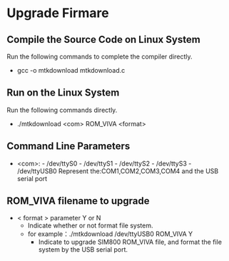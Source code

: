 # Upgrade Firmare

## Compile the Source Code on Linux System

Run the following commands to complete the compiler directly.

-   gcc -o mtkdownload mtkdownload.c

## Run on the Linux System

Run the following commands directly.

-   ./mtkdownload \<com\> ROM_VIVA \<format\>

## Command Line Parameters

-   \<com\>: - /dev/ttyS0 - /dev/ttyS1 - /dev/ttyS2 - /dev/ttyS3 - /dev/ttyUSB0
    Represent the:COM1,COM2,COM3,COM4 and the USB serial port

## ROM_VIVA filename to upgrade

-   < format > parameter Y or N
    -   Indicate whether or not format file system.
    -   for example：./mtkdownload /dev/ttyUSB0 ROM_VIVA Y
        -   Indicate to upgrade SIM800 ROM_VIVA file, and format the file system by the USB serial port.
